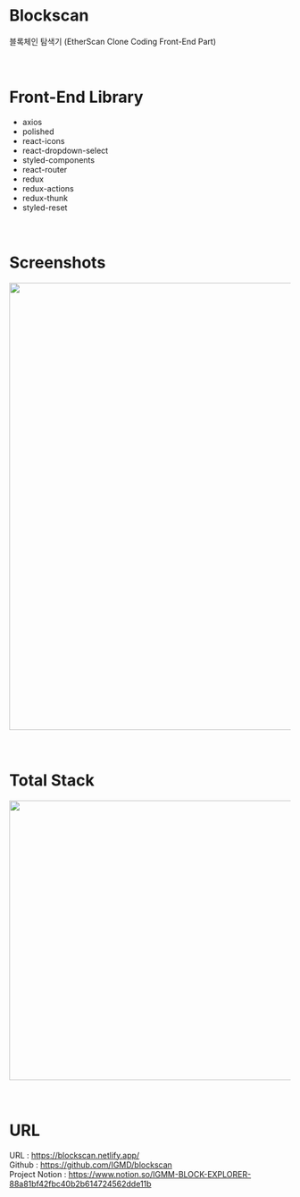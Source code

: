 # Blockscan

블록체인 탐색기 (EtherScan Clone Coding Front-End Part)
</br>
</br>
</br>

# Front-End Library

- axios
- polished
- react-icons
- react-dropdown-select
- styled-components
- react-router
- redux
- redux-actions
- redux-thunk
- styled-reset
  </br>
  </br>
  </br>

# Screenshots

<div>
    <img width="800" height="800" src="https://user-images.githubusercontent.com/34171875/84227847-6cbf4900-ab20-11ea-90de-393e46356221.jpg">
</div>

</br>
</br>

# Total Stack

<div>
    <img width="800" height="500" src="https://user-images.githubusercontent.com/34171875/84228286-93ca4a80-ab21-11ea-8205-1e133705d5a5.png">
</div>

</br>
</br>

# URL

URL : https://blockscan.netlify.app/</br>
Github : https://github.com/IGMD/blockscan </br>
Project Notion : https://www.notion.so/IGMM-BLOCK-EXPLORER-88a81bf42fbc40b2b614724562dde11b

